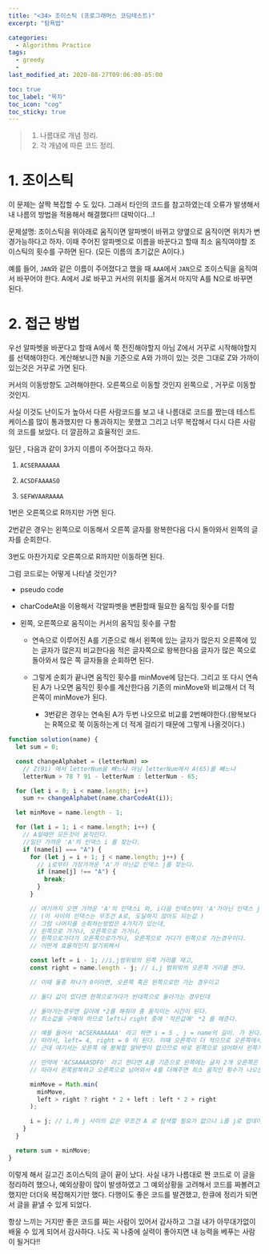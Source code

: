 ```yaml
---
title: "<34> 조이스틱 (프로그래머스 코딩테스트)"
excerpt: "탐욕법"

categories:
  - Algorithms Practice
tags:
  - greedy
  -
last_modified_at: 2020-08-27T09:06:00-05:00

toc: true
toc_label: "목차"
toc_icon: "cog"
toc_sticky: true
---
```


> 1. 나름대로 개념 정리.
> 2. 각 개념에 따른 코드 정리.

# 1. 조이스틱

이 문제는 살짝 복잡할 수 도 있다. 그래서 타인의 코드를 참고하였는데 오류가 발생해서 내 나름의 방법을 적용해서 해결했다!!! 대박이다...!

문제설명: 조이스틱을 위아래로 움직이면 알파벳이 바뀌고 양옆으로 움직이면 위치가 변경가능하다고 하자. 이때 주어진 알파벳으로 이름을 바꾼다고 할때 최소 움직여야할 조이스틱의 횟수를 구하면 된다. (모든 이름의 초기값은 A이다.)

예를 들어, `JAN`와 같은 이름이 주어졌다고 했을 때 `AAA`에서 `JAN`으로 조이스틱을 움직여서 바꾸어야 한다. A에서 J로 바꾸고 커서의 위치를 옮겨서 마지막 A를 N으로 바꾸면 된다.

# 2. 접근 방법

우선 알파벳을 바꾼다고 할때 A에서 쭉 전진해야할지 아님 Z에서 거꾸로 시작해야할지를 선택해야한다. 계산해보니깐 N을 기준으로 A와 가까이 있는 것은 그대로 Z와 가까이 있는것은 거꾸로 가면 된다.

커서의 이동방향도 고려해야한다. 오른쪽으로 이동할 것인지 왼쪽으로 , 거꾸로 이동할 것인지.

사실 이것도 난이도가 높아서 다른 사람코드를 보고 내 나름대로 코드를 짰는데 테스트케이스를 많이 통과했지만 다 통과하지는 못했고 그리고 너무 복잡해서 다시 다른 사람의 코드를 보았다. 더 깔끔하고 효율적인 코드.

일단 , 다음과 같이 3가지 이름이 주어졌다고 하자.

1. `ACSERAAAAAA`

2. `ACSDFAAAASO`

3. `SEFWVAARAAAA`

1번은 오른쪽으로 R까지만 가면 된다.

2번같은 경우는 왼쪽으로 이동해서 오른쪽 글자를 왕복한다음 다시 돌아와서 왼쪽의 글자를 순회한다.

3번도 마찬가지로 오른쪽으로 R까지만 이동하면 된다.

그럼 코드로는 어떻게 나타낼 것인가?

- pseudo code

- charCodeAt을 이용해서 각알파벳을 변환할때 필요한 움직임 횟수를 더함

- 왼쪽, 오른쪽으로 움직이는 커서의 움직임 횟수를 구함

  - 연속으로 이루어진 A를 기준으로 해서 왼쪽에 있는 글자가 많은지 오른쪽에 있는 글자가 많은지 비교한다음 적은 글자쪽으로 왕복한다음 글자가 많은 쪽으로 돌아와서 많은 쪽 글자들을 순회하면 된다.

  - 그렇게 순회가 끝나면 움직인 횟수를 minMove에 담는다. 그리고 또 다시 연속된 A가 나오면 움직인 횟수를 계산한다음 기존의 minMove와 비교해서 더 적은쪽이 minMove가 된다.

    - 3번같은 경우는 연속된 A가 두번 나오므로 비교를 2번해야한다.(왕복보다는 R쪽으로 쭉 이동하는게 더 적게 걸리기 때문에 그렇게 나올것이다.)

```javascript
function solution(name) {
  let sum = 0;

  const changeAlphabet = (letterNum) =>
    // Z(91) 에서 letterNum을 빼느냐 아님 letterNum에서 A(65)를 빼느냐
    letterNum > 78 ? 91 - letterNum : letterNum - 65;

  for (let i = 0; i < name.length; i++)
    sum += changeAlphabet(name.charCodeAt(i));

  let minMove = name.length - 1;

  for (let i = 1; i < name.length; i++) {
    // A일때만 모든것이 움직인다.
    //일단 가까운 'A'의 인댁스 i 를 찾는다.
    if (name[i] === "A") {
      for (let j = i + 1; j < name.length; j++) {
        // i로부터 가장가까운 'A'가 아닌값 인댁스 j를 찾는다.
        if (name[j] !== "A") {
          break;
        }
      }

      // 여기까지 오면 가까운 'A'의 인댁스i 와, i다음 인댁스부터 'A'가아닌 인댁스 j 가 저장되어있다.
      // (이 사이의 인댁스는 무조건 A로, 도달하지 않아도 되는값 )
      // 그럼 나머지를 순회하는방법은 4가지가 있는데,
      // 왼쪽으로 가거나, 오른쪽으로 가거나,
      // 왼쪽으로가다가 오른쪽으로가거나, 오른쪽으로 가다가 왼쪽으로 가는경우이다.
      // 어떤게 효율적인지 알기위해서

      const left = i - 1; //i,j범위밖의 왼쪽 거리를 재고,
      const right = name.length - j; // i,j 범위밖의 오른쪽 거리를 잰다.

      // 이때 둘중 하나가 0이라면, 오른쪽 혹은 왼쪽으로만 가는 경우이고

      // 둘다 값이 있다면 한쪽으로가다가 반대쪽으로 돌아가는 경우인데

      // 돌아가는경우엔 길이에 *2를 해줘야 총 움직이는 시간이 된다.
      // 최소값을 구해야 하므로 left나 right 중에 '작은값에' *2 를 해준다.

      // 예를 들어서 'ACSERAAAAAA' 라고 하면 i = 5 , j = name의 길이. 가 된다. A의 시작과 끝을 나타내는 것이다.
      // 따라서, left= 4, right = 0 이 된다. 이때 오른쪽이 더 적으므로 오른쪽에서 움직여야하는 거리를 왕복한다음에 왼쪽거리를 더하면 된다.
      // 근데 여기서는 오른쪽 에 왕복할 알바벳이 없으므로 바로 왼쪽으로 넘어와서 왼쪽거리를 더한다

      // 만약에 'ACSAAAASDFO' 라고 한다면 A를 기준으로 왼쪽에는 글자 2개 오른쪽은 4개있다.
      // 따라서 왼쪽왕복하고 오른쪽으로 넘어와서 4를 더해주면 최소 움직인 횟수가 나오는 것이다!

      minMove = Math.min(
        minMove,
        left > right ? right * 2 + left : left * 2 + right
      );

      i = j; // i,와 j 사이의 값은 무조건 A 로 탐색할 필요가 없으니 i를 j로 업데이트 해준다. 루프가지나면 i=j+1이 된다.
    }
  }

  return sum + minMove;
}
```

이렇게 해서 길고긴 조이스틱의 글이 끝이 났다. 사실 내가 나름대로 짠 코드로 이 글을 정리하려 했으나, 예외상황이 많이 발생하였고 그 예외상황을 고려해서 코드를 짜볼려고 했지만 더더욱 복잡해지기만 했다. 다행이도 좋은 코드를 발견했고, 한큐에 정리가 되면서 글을 끝낼 수 있게 되었다.

항상 느끼는 거지만 좋은 코드를 짜는 사람이 있어서 감사하고 그걸 내가 아무대가없이 배울 수 있게 되어서 감사하다. 나도 꼭 나중에 실력이 좋아지면 내 능력을 베푸는 사람이 될거다!!
